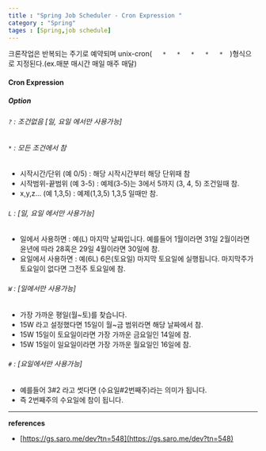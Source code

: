 ```yaml
---
title : "Spring Job Scheduler - Cron Expression "
category : "Spring"
tages : [Spring,job schedule]
---
```


크론작업은 반복되는 주기로 예약되며 unix-cron(`    *   *   *   *   *   `)형식으로 지정된다.(ex.매분 매시간 매일 매주 매달)

#### Cron Expression
 
##### Option
###### `?` : 조건없음 [일, 요일 에서만 사용가능]
###### `*` : 모든 조건에서 참
- 시작시간/단위 (예 0/5) : 해당 시작시간부터 해당 단위때 참
- 시작범위-끝범위 (예 3-5) : 예제(3-5)는 3에서 5까지 (3, 4, 5) 조건일때 참.
- x,y,z... (예 1,3,5) : 예제(1,3,5) 1,3,5 일때만 참.
###### `L` : [일, 요일 에서만 사용가능]
- 일에서 사용하면 : 예(L) 마지막 날짜입니다. 예를들어 1월이라면 31일 2월이라면 윤년에 따라 28혹은 29일 4월이라면 30일에 참.
- 요일에서 사용하면 : 예(6L) 6은(토요일) 마지막 토요일에 실행됩니다. 마지막주가 토요일이 없다면 그전주 토요일에 참.
###### `W` : [일에서만 사용가능]
- 가장 가까운 평일(월~토)를 찾습니다.
- 15W 라고 설정했다면 15일이 월~금 범위라면 해당 날짜에서 참.
- 15W 15일이 토요일이라면 가장 가까운 금요일인 14일에 참.
- 15W 15일이 일요일이라면 가장 가까운 월요일인 16일에 참.
###### `#` : [요일에서만 사용가능]
- 예를들어 3#2 라고 썻다면 (수요일#2번째주)라는 의미가 됩니다.
- 즉 2번째주의 수요일에 참이 됩니다.


---

**references**
- [https://gs.saro.me/dev?tn=548](https://gs.saro.me/dev?tn=548)